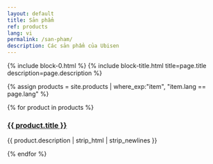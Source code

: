 ```yaml
---
layout: default
title: Sản phẩm
ref: products
lang: vi
permalink: /san-pham/
description: Các sản phẩm của Ubisen
---
```


{% include block-0.html %}
{% include block-title.html title=page.title description=page.description %}

{% assign products = site.products | where_exp:"item", "item.lang == page.lang" %}
<section class="ftco-section ftco-degree-bg" style="padding: 0 0 8em 0;">
    <div class="container">
        <div class="row">
            {% for product in products %}
            <div class="col-md-4 ftco-animate">
                <div class="blog-entry">
                    <a href="{{ product.url | prepend: site.baseurl }}" class="block-20" style="background-image: url('{{ product.image | prepend: site.baseurl }}');">
                    </a>
                    <div class="text p-4 d-block">
                        <h3 class="heading"><a href="{{ blog.url | prepend: site.baseurl }}">{{ product.title }}</a></h3>
                        <div class="meta mb-2">
                            <p>{{ product.description | strip_html | strip_newlines }}</p>
                        </div>
                    </div>
                </div>
            </div>
            {% endfor %}
        </div>
    </div>
</section>
